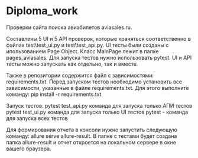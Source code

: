 # Diploma_work
Проверки сайта поиска авиабилетов aviasales.ru.

Составлены 5 UI и 5 API проверок, которые храняться соответственно в файлах test\test_ui.py и test\test_api.py. UI тесты были созданы с ипользованием Page Object. Класс MainPage лежит в папке pages_aviasales. Для запуска тестов нужно использовать pytest. UI и API тесты можно запускать как отдельно, так и вместе.

Также в репозитории содержится файл с зависимостями: requirements.txt.
Перед запуском тестов необходимо установить все зависимости, указанные в файле requirements.txt. Для этого выполните команду:
pip install -r requirements.txt

Запуск тестов:
pytest test_api.py команда для запуска только АПИ тестов
pytest test_ui.py команда для запуска только UI тестов
pytest - команда для запуска всех тестов

Для формирования отчета в консоли нужно запустить следующую команду: allure serve allure-result. В папке с тестами будет создана папка allure-result и отчет откроется на локальном сервере в окне вашего браузера.

